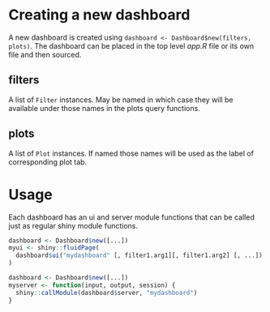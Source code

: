# Creating a new dashboard
A new dashboard is created using `dashboard <- Dashboard$new(filters, plots)`.
The dashboard can be placed in the top level *app.R* file or its own file and then sourced.

## filters
A list of `Filter` instances. May be named in which case they will be available under those names in the plots query functions.

## plots
A list of `Plot` instances. If named those names will be used as the label of corresponding plot tab.

# Usage
Each dashboard has an ui and server module functions that can be called just as regular shiny module functions.
```R
dashboard <- Dashboard$new([...])
myui <- shiny::fluidPage(
  dashboard$ui("mydashboard" [, filter1.arg1][, filter1.arg2] [, ...])
)
```

```R
dashboard <- Dashboard$new([...])
myserver <- function(input, output, session) {
  shiny::callModule(dashboard$server, "mydashboard")
}
```
